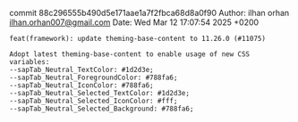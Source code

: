 commit 88c296555b490d5e171aae1a7f2fbca68d8a0f90
Author: ilhan orhan <ilhan.orhan007@gmail.com>
Date:   Wed Mar 12 17:07:54 2025 +0200

    feat(framework): update theming-base-content to 11.26.0 (#11075)
    
    Adopt latest theming-base-content to enable usage of new CSS variables:
    --sapTab_Neutral_TextColor: #1d2d3e;
    --sapTab_Neutral_ForegroundColor: #788fa6;
    --sapTab_Neutral_IconColor: #788fa6;
    --sapTab_Neutral_Selected_TextColor: #1d2d3e;
    --sapTab_Neutral_Selected_IconColor: #fff;
    --sapTab_Neutral_Selected_Background: #788fa6;
